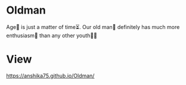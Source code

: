 # Oldman
Age🧓 is just a matter of time⏳. Our old man👴 definitely has much more enthusiasm🎉 than any other youth👨‍🦱

# View
https://anshika75.github.io/Oldman/
